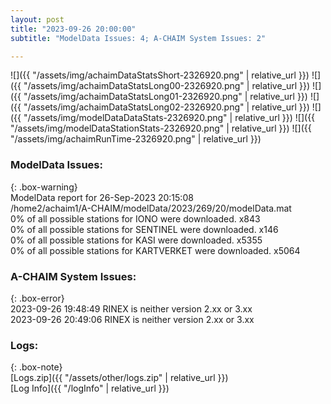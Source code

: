 ```yaml
---
layout: post
title: "2023-09-26 20:00:00"
subtitle: "ModelData Issues: 4; A-CHAIM System Issues: 2"

---
```


![]({{ "/assets/img/achaimDataStatsShort-2326920.png" | relative_url }})
![]({{ "/assets/img/achaimDataStatsLong00-2326920.png" | relative_url }})
![]({{ "/assets/img/achaimDataStatsLong01-2326920.png" | relative_url }})
![]({{ "/assets/img/achaimDataStatsLong02-2326920.png" | relative_url }})
![]({{ "/assets/img/modelDataDataStats-2326920.png" | relative_url }})
![]({{ "/assets/img/modelDataStationStats-2326920.png" | relative_url }})
![]({{ "/assets/img/achaimRunTime-2326920.png" | relative_url }})


### ModelData Issues:  
  
{: .box-warning}  
 ModelData report for 26-Sep-2023 20:15:08   
 /home2/achaim1/A-CHAIM/modelData/2023/269/20/modelData.mat   
 0% of all possible stations for IONO were downloaded. x843   
 0% of all possible stations for SENTINEL were downloaded. x146   
 0% of all possible stations for KASI were downloaded. x5355   
 0% of all possible stations for KARTVERKET were downloaded. x5064   
  
### A-CHAIM System Issues:  
  
{: .box-error}  
2023-09-26 19:48:49 RINEX is neither version 2.xx or 3.xx  
2023-09-26 20:49:06 RINEX is neither version 2.xx or 3.xx  

### Logs:  
  
{: .box-note}  
[Logs.zip]({{ "/assets/other/logs.zip" | relative_url }})  
[Log Info]({{ "/logInfo" | relative_url }})  

